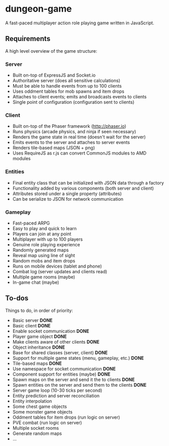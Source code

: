 dungeon-game
============

A fast-paced multiplayer action role playing game written in JavaScript.

Requirements
------------

A high level overview of the game structure:

### Server

- Built on-top of ExpressJS and Socket.io
- Authoritative server (does all sensitive calculations)
- Must be able to handle events from up to 100 clients
- Uses oddment tables for mob spawns and item drops
- Attaches to client events; emits and broadcasts events to clients
- Single point of configuration (configuration sent to clients)

### Client

- Built on-top of the Phaser framework (http://phaser.io)
- Runs physics (arcade physics, and ninja if seen necessary)
- Renders the game state in real time (doesn't wait for the server)
- Emits events to the server and attaches to server events
- Renders tile-based maps (JSON + png)
- Uses RequireJS as r.js can convert CommonJS modules to AMD modules

### Entities

- Final entity class that can be initialized with JSON data through a factory
- Functionality added by various components (both server and client)
- Attributes stored under a single property (attributes)
- Can be serialize to JSON for network communication

### Gameplay

- Fast-paced ARPG
- Easy to play and quick to learn
- Players can join at any point
- Multiplayer with up to 100 players
- Genuine role playing experience
- Randomly generated maps
- Reveal map using line of sight
- Random mobs and item drops
- Runs on mobile devices (tablet and phone)
- Combat log (server updates and clients read)
- Multiple game rooms (maybe)
- In-game chat (maybe)

To-dos
------

Things to do, in order of priority:

- Basic server __DONE__
- Basic client __DONE__
- Enable socket communication __DONE__
- Player game object __DONE__
- Make clients aware of other clients __DONE__
- Object inheritance __DONE__
- Base for shared classes (server, client) __DONE__
- Support for multiple game states (menu, gameplay, etc.) __DONE__
- Tile-based maps __DONE__
- Use namespace for socket communication __DONE__
- Component support for entities (maybe) __DONE__
- Spawn maps on the server and send it the to clients __DONE__
- Spawn entities on the server and send them to the clients __DONE__
- Server game loop (10-30 ticks per second)
- Entity prediction and server reconciliation
- Entity interpolation
- Some chest game objects
- Some monster game objects
- Oddment tables for item drops (run logic on server)
- PVE combat (run logic on server)
- Multiple socket rooms
- Generate random maps
- ...
